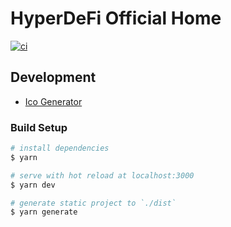 # HyperDeFi Official Home

[![ci](https://github.com/HyperDeFiProtocol/home/actions/workflows/ci.yml/badge.svg)](https://github.com/HyperDeFiProtocol/home/actions/workflows/ci.yml)


## Development

- [Ico Generator](https://favicon.io/)

### Build Setup

```bash
# install dependencies
$ yarn

# serve with hot reload at localhost:3000
$ yarn dev

# generate static project to `./dist`
$ yarn generate
```
